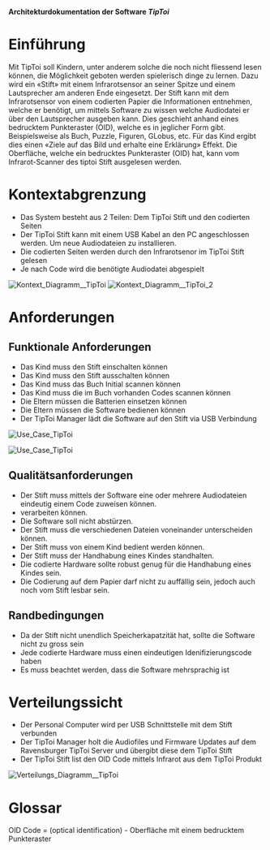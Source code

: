 **Architekturdokumentation der Software *TipToi***

# Einführung
<!--
Diese Vorlage einer Architekturdokumentation ... ist eine vereinfachte und angepasste Version der Vorlage arc42[^1] sowie . 
-->
Mit TipToi soll Kindern, unter anderem solche die noch nicht fliessend lesen können, die Möglichkeit geboten werden spielerisch dinge zu lernen. Dazu wird ein «Stift» mit einem Infrarotsensor an seiner Spitze und einem Lautsprecher am anderen Ende eingesetzt. Der Stift kann mit dem Infrarotsensor von einem codierten Papier die Informationen entnehmen, welche er benötigt, um mittels Software zu wissen welche Audiodatei er über den Lautsprecher ausgeben kann. Dies geschieht anhand eines bedrucktem Punkteraster (OID), welche es in jeglicher Form gibt. Beispielsweise als Buch, Puzzle, Figuren, GLobus, etc. Für das Kind ergibt dies einen «Ziele auf das Bild und erhalte eine Erklärung» Effekt. Die Oberfläche, welche ein bedrucktes Punkteraster (OID) hat, kann vom Infrarot-Scanner des tiptoi Stift ausgelesen werden.

# Kontextabgrenzung

- Das System besteht aus 2 Teilen: Dem TipToi Stift und den codierten Seiten
- Der TipToi Stift kann mit einem USB Kabel an den PC angeschlossen werden. Um neue Audiodateien zu installieren.
- Die codierten Seiten werden durch den Infrarotsenor im TipToi Stift gelesen
- Je nach Code wird die benötigte Audiodatei abgespielt

![Kontext_Diagramm__TipToi](Kontext_Diagramm_TipToi_v.2.jpg)
![Kontext_Diagramm__TipToi_2](Kontext_Diagramm_TipToi_v.3.jpg)

# Anforderungen
## Funktionale Anforderungen
- Das Kind muss den Stift einschalten können
- Das Kind muss den Stift ausschalten können
- Das Kind muss das Buch Initial scannen können
- Das Kind muss die im Buch vorhanden Codes scannen können
- Die Eltern müssen die Batterien einsetzen können
- Die Eltern müssen die Software bedienen können
- Der TipToi Manager lädt die Software auf den Stift via USB Verbindung

![Use_Case_TipToi](Use_Case_TipToi_V3.png)

![Use_Case_TipToi](Use_Case_TipToi_Manager.png)

## Qualitätsanforderungen
-	Der Stift muss mittels der Software eine oder mehrere Audiodateien eindeutig einem Code zuweisen können.
-	verarbeiten können.
-	Die Software soll nicht abstürzen.
-	Der Stift muss die verschiedenen Dateien voneinander unterscheiden können. 
-	Der Stift muss von einem Kind bedient werden können. 
-	Der Stift muss der Handhabung eines Kindes standhalten. 
-	Die codierte Hardware sollte robust genug für die Handhabung eines Kindes sein. 
-	Die Codierung auf dem Papier darf nicht zu auffällig sein, jedoch auch noch vom Stift lesbar sein. 


## Randbedingungen
<!-- *Anforderungen, Vorgaben, welche das Team beim Design der Software einschränkt* -->
- Da der Stift nicht unendlich Speicherkapatzität hat, sollte die Software nicht zu gross sein
- Jede codierte Hardware muss einen eindeutigen Idenifizierungscode haben
- Es muss beachtet werden, dass die Software mehrsprachig ist


# Verteilungssicht
<!--*Verteilungsdiagramm + Beschreibung*-->
- Der Personal Computer wird per USB Schnittstelle mit dem Stift verbunden
- Der TipToi Manager holt die Audiofiles und Firmware Updates auf dem Ravensburger TipToi Server und übergibt diese dem TipToi Stift
- Der TipToi Stift list den OID Code mittels Infrarot aus dem TipToi Produkt

![Verteilungs_Diagramm__TipToi](Verteilungs_Diagramm_TipToi_v2.png)


# Glossar
OID Code = (optical identification) - Oberfläche mit einem bedrucktem Punkteraster 

<!-- Dieser Abschnitt ist auskommentiert
[^1]: www.arc42.de
-->

